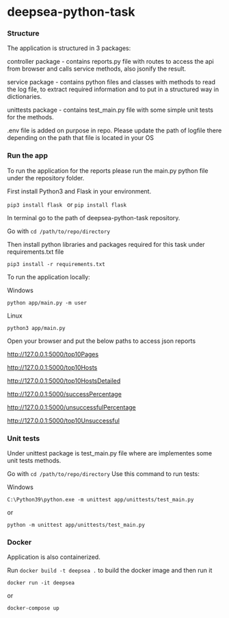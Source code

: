 # deepsea-python-task

### Structure
The application is structured in 3 packages:

controller package - contains reports.py file with routes to access the api from browser and calls service methods, also jsonify the result.

service package - contains python files and classes with methods to read the log file, to extract required information and to put in a structured way in dictionaries.

unittests package - contains test_main.py file with some simple unit tests for the methods.

.env file is added on purpose in repo. Please update the path of logfile there depending on the path that file is located in your OS

### Run the app
To run the application for the reports please run the main.py python file under the repository folder.

First install Python3 and Flask in your environment.

`pip3 install flask ` or `pip install flask`

In terminal go to the path of deepsea-python-task repository.

Go with `cd /path/to/repo/directory`

Then install python libraries and packages required for this task under requirements.txt file

`pip3 install -r requirements.txt
`

To run the application locally:

Windows

`python app/main.py -m user
`

Linux

`python3 app/main.py `


Open your browser and put the below paths to access json reports

http://127.0.0.1:5000/top10Pages

http://127.0.0.1:5000/top10Hosts

http://127.0.0.1:5000/top10HostsDetailed

http://127.0.0.1:5000/successPercentage

http://127.0.0.1:5000/unsuccessfulPercentage

http://127.0.0.1:5000/top10Unsuccessful

### Unit tests
Under unittest package is test_main.py file where are implementes some unit tests methods.

Go with `cd /path/to/repo/directory`
Use this command to run tests:

Windows

`C:\Python39\python.exe -m unittest app/unittests/test_main.py`

or 

`python -m unittest app/unittests/test_main.py`

### Docker
Application is also containerized.

Run `docker build -t deepsea .` to build the docker image and then run it

`docker run -it deepsea`

or

`docker-compose up`